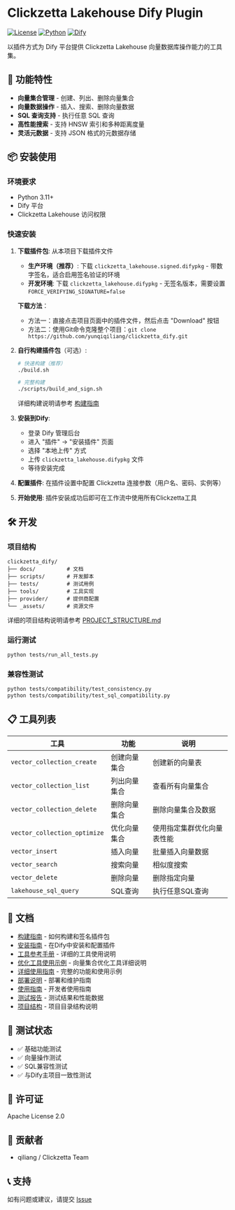 # Clickzetta Lakehouse Dify Plugin

[![License](https://img.shields.io/badge/License-Apache%202.0-blue.svg)](https://opensource.org/licenses/Apache-2.0)
[![Python](https://img.shields.io/badge/Python-3.11+-brightgreen.svg)](https://python.org)
[![Dify](https://img.shields.io/badge/Dify-Plugin-orange.svg)](https://dify.ai)

以插件方式为 Dify 平台提供 Clickzetta Lakehouse 向量数据库操作能力的工具集。

## 🚀 功能特性

- **向量集合管理** - 创建、列出、删除向量集合
- **向量数据操作** - 插入、搜索、删除向量数据
- **SQL 查询支持** - 执行任意 SQL 查询
- **高性能搜索** - 支持 HNSW 索引和多种距离度量
- **灵活元数据** - 支持 JSON 格式的元数据存储

## 📦 安装使用

### 环境要求
- Python 3.11+
- Dify 平台
- Clickzetta Lakehouse 访问权限

### 快速安装

1. **下载插件包**: 从本项目下载插件文件
   - **生产环境（推荐）**: 下载 `clickzetta_lakehouse.signed.difypkg` - 带数字签名，适合启用签名验证的环境
   - **开发环境**: 下载 `clickzetta_lakehouse.difypkg` - 无签名版本，需要设置 `FORCE_VERIFYING_SIGNATURE=false`
   
   **下载方法**：
   - 方法一：直接点击项目页面中的插件文件，然后点击 "Download" 按钮
   - 方法二：使用Git命令克隆整个项目：`git clone https://github.com/yunqiqiliang/clickzetta_dify.git`

2. **自行构建插件包**（可选）:
   ```bash
   # 快速构建（推荐）
   ./build.sh
   
   # 完整构建
   ./scripts/build_and_sign.sh
   ```
   详细构建说明请参考 [构建指南](docs/BUILD_GUIDE.md)

3. **安装到Dify**: 
   - 登录 Dify 管理后台
   - 进入 "插件" → "安装插件" 页面
   - 选择 "本地上传" 方式
   - 上传 `clickzetta_lakehouse.difypkg` 文件
   - 等待安装完成

4. **配置插件**: 在插件设置中配置 Clickzetta 连接参数（用户名、密码、实例等）

5. **开始使用**: 插件安装成功后即可在工作流中使用所有Clickzetta工具


## 🛠️ 开发

### 项目结构
```
clickzetta_dify/
├── docs/          # 文档
├── scripts/       # 开发脚本
├── tests/         # 测试用例
├── tools/         # 工具实现
├── provider/      # 提供商配置
└── _assets/       # 资源文件
```

详细的项目结构说明请参考 [PROJECT_STRUCTURE.md](PROJECT_STRUCTURE.md)

### 运行测试
```bash
python tests/run_all_tests.py
```

### 兼容性测试
```bash
python tests/compatibility/test_consistency.py
python tests/compatibility/test_sql_compatibility.py
```

## 📋 工具列表

| 工具 | 功能 | 说明 |
|------|------|------|
| `vector_collection_create` | 创建向量集合 | 创建新的向量表 |
| `vector_collection_list` | 列出向量集合 | 查看所有向量集合 |
| `vector_collection_delete` | 删除向量集合 | 删除向量集合及数据 |
| `vector_collection_optimize` | 优化向量集合 | 使用指定集群优化向量表性能 |
| `vector_insert` | 插入向量 | 批量插入向量数据 |
| `vector_search` | 搜索向量 | 相似度搜索 |
| `vector_delete` | 删除向量 | 删除指定向量 |
| `lakehouse_sql_query` | SQL查询 | 执行任意SQL查询 |

## 📖 文档

- [构建指南](docs/BUILD_GUIDE.md) - 如何构建和签名插件包
- [安装指南](docs/DIFY_CLICKZETTA_PLUGIN_INSTALLATION_GUIDE.md) - 在Dify中安装和配置插件
- [工具参考手册](docs/TOOL_REFERENCE.md) - 详细的工具使用说明
- [优化工具使用示例](docs/OPTIMIZE_USAGE_EXAMPLE.md) - 向量集合优化工具详细说明
- [详细使用指南](docs/DETAILED_README.md) - 完整的功能和使用示例
- [部署说明](docs/DEPLOYMENT.md) - 部署和维护指南
- [使用指南](docs/GUIDE.md) - 开发者使用指南
- [测试报告](docs/TEST_REPORT.md) - 测试结果和性能数据
- [项目结构](PROJECT_STRUCTURE.md) - 项目目录结构说明

## 🧪 测试状态

- ✅ 基础功能测试
- ✅ 向量操作测试
- ✅ SQL兼容性测试
- ✅ 与Dify主项目一致性测试

## 📄 许可证

Apache License 2.0

## 👥 贡献者

- qiliang / Clickzetta Team

## 📞 支持

如有问题或建议，请提交 [Issue](https://github.com/yunqiqiliang/clickzetta_dify/issues)